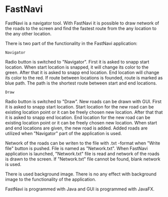 # FastNavi
FastNavi is a navigator tool. With FastNavi it is possible to draw network of the roads to the screen and find the fastest route from the any location to the any other location.

There is two part of the functionality in the FastNavi application:

    Navigator
Radio button is switched to "Navigator". First it is asked to snapp start location. When start location is snapped, it will change its color to the green. After that it is asked to snapp end location. End location will change its color to the red. If route between locations is founded, route is marked as blue path. The path is the shortest route between start and end locations.

    Draw
Radio button is switched to "Draw". New roads can be drawn with GUI. First it is asked to snapp start location. Start location for the new road can be existing location point or it can be freely chosen new location. After that that it is asked to snapp end location. End location for the new road can be existing location point or it can be freely chosen new location. When start and end locations are given, the new road is added. Added roads are utilized when "Navigator" part of the application is used.

Network of the roads can be writen to the file with .txt -format when "Write file" button is pushed. File is named as "Network.txt". 
When FastNavi application is launched, "Network.txt" file is read and network of the roads is drawn to the screen. If "Network.txt" file cannot be found, blank network is used.

There is used background image. There is no any effect with background image to the functionality of the application.

FastNavi is programmed with Java and GUI is programmed with JavaFX.
